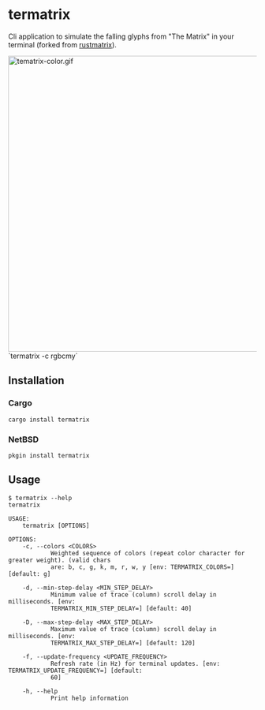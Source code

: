 # termatrix
Cli application to simulate the falling glyphs from "The Matrix" in your terminal (forked from [rustmatrix](https://github.com/meganehouser/rustmatrix)).

<img width="600" alt="tematrix-color.gif" src="https://user-images.githubusercontent.com/412853/191857343-43f8ea6f-7c70-452c-a958-55c3b3654683.gif">
`termatrix -c rgbcmy`


## Installation

### Cargo
```shell
cargo install termatrix
```

### NetBSD
```shell
pkgin install termatrix
```

## Usage

```shell
$ termatrix --help
termatrix

USAGE:
    termatrix [OPTIONS]

OPTIONS:
    -c, --colors <COLORS>
            Weighted sequence of colors (repeat color character for greater weight). (valid chars
            are: b, c, g, k, m, r, w, y [env: TERMATRIX_COLORS=] [default: g]

    -d, --min-step-delay <MIN_STEP_DELAY>
            Minimum value of trace (column) scroll delay in milliseconds. [env:
            TERMATRIX_MIN_STEP_DELAY=] [default: 40]

    -D, --max-step-delay <MAX_STEP_DELAY>
            Maximum value of trace (column) scroll delay in milliseconds. [env:
            TERMATRIX_MAX_STEP_DELAY=] [default: 120]

    -f, --update-frequency <UPDATE_FREQUENCY>
            Refresh rate (in Hz) for terminal updates. [env: TERMATRIX_UPDATE_FREQUENCY=] [default:
            60]

    -h, --help
            Print help information
```
